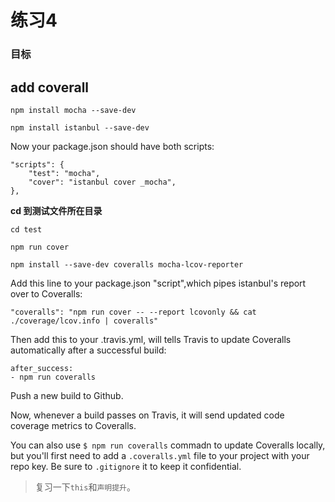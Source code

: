 # 练习4

### 目标

## add coverall

    npm install mocha --save-dev

    npm install istanbul --save-dev

Now your package.json should have both scripts:

    "scripts": {
        "test": "mocha",
        "cover": "istanbul cover _mocha",
    },
 **cd 到测试文件所在目录**
 
    cd test 

    npm run cover

    npm install --save-dev coveralls mocha-lcov-reporter  

Add this line to your package.json "script",which pipes istanbul's report over to Coveralls:

    "coveralls": "npm run cover -- --report lcovonly && cat ./coverage/lcov.info | coveralls"
    
Then add this to your .travis.yml, will tells Travis to update Coveralls automatically after a successful build:

	after_success:
	- npm run coveralls

Push a new build to Github.

Now, whenever a build passes on Travis, it will send updated code coverage metrics to Coveralls.

You can also use `$ npm run coveralls` commadn to update Coveralls locally, but you'll first need to add a `.coveralls.yml` file to your project with your repo key. Be sure to `.gitignore` it to keep it confidential.

> 复习一下`this`和`声明提升`。